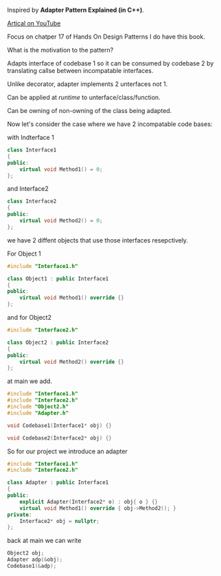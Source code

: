 Inspired by **Adapter Pattern Explained (in C++)**.

[Artical on YouTube](https://youtu.be/5dfRV5uWLy4)

Focus on chatper 17 of Hands On Design Patterns
I do have this book.

What is the motivation to the pattern?

Adapts interface of codebase 1 so it can be consumed by codebase 2 by translating callse between incompatable interfaces.

Unlike decorator, adapter implements 2 unterfaces not 1.

Can be applied at *runtime* to unterface/class/function.

Can be owning of non-owning of the class being adapted.

Now let's consider the case where we have 2 incompatable code bases:

with Indterface 1
```cpp
class Interface1
{
public:
    virtual void Method1() = 0;
};
```

and Interface2

```cpp
class Interface2
{
public:
    virtual void Method2() = 0;
};
```

we have 2 diffent objects that use those interfaces resepctively.

For Object 1

```cpp
#include "Interface1.h"

class Object1 : public Interface1
{
public:
    virtual void Method1() override {}
};
```

and for Object2

```cpp
#include "Interface2.h"

class Object2 : public Interface2
{
public:
    virtual void Method2() override {}
};
```

at main we add.

```cpp
#include "Interface1.h"
#include "Interface2.h"
#include "Object2.h"
#include "Adapter.h"

void Codebase1(Interface1* obj) {}

void Codebase2(Interface2* obj) {}
```

So for our project we introduce an adapter

```cpp
#include "Interface1.h"
#include "Interface2.h"

class Adapter : public Interface1
{
public:
    explicit Adapter(Interface2* o) : obj{ o } {}
    virtual void Method1() override { obj->Method2(); }
private:
    Interface2* obj = nullptr;
};
```
back at main we can write

```cpp
Object2 obj;
Adapter adp(&obj);
Codebase1(&adp);
```




